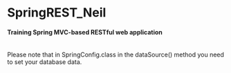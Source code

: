 # SpringREST_Neil
<h4>Training Spring MVC-based RESTful web application</h4>
<br>Please note that in SpringConfig.class in the dataSource() method you need to set your database data.</br>
